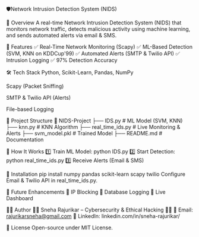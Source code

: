 🛡️Network Intrusion Detection System (NIDS)

📌 Overview
A real-time Network Intrusion Detection System (NIDS) that monitors network traffic, detects malicious activity using machine learning, and sends automated alerts via email & SMS.

🚀 Features
✅ Real-Time Network Monitoring (Scapy) ✅ ML-Based Detection (SVM, KNN on KDDCup'99) ✅ Automated Alerts (SMTP & Twilio API) ✅ Intrusion Logging ✅ 97% Detection Accuracy

🛠️ Tech Stack
Python, Scikit-Learn, Pandas, NumPy

Scapy (Packet Sniffing)

SMTP & Twilio API (Alerts)

File-based Logging

📂 Project Structure
📁 NIDS-Project
   ├── IDS.py  # ML Model (SVM, KNN)
   ├── knn.py  # KNN Algorithm
   ├── real_time_ids.py  # Live Monitoring & Alerts
   ├── svm_model.pkl  # Trained Model
   ├── README.md  # Documentation
   
📖 How It Works
1️⃣ Train ML Model: python IDS.py 2️⃣ Start Detection: python real_time_ids.py 3️⃣ Receive Alerts (Email & SMS)

📩 Installation
pip install numpy pandas scikit-learn scapy twilio
Configure Email & Twilio API in real_time_ids.py.

📌 Future Enhancements
🔹 IP Blocking 🔹 Database Logging 🔹 Live Dashboard

👨‍💻 Author
👩‍💻 Sneha Rajurikar – Cybersecurity & Ethical Hacking 🔐🤖
📧 Email: rajurikarsneha@gmail.com
📌 LinkedIn: linkedin.com/in/sneha-rajurikar/

📜 License
Open-source under MIT License.

